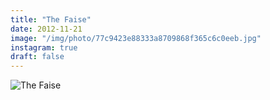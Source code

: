 ```yaml
---
title: "The Faise"
date: 2012-11-21
image: "/img/photo/77c9423e88333a8709868f365c6c0eeb.jpg"
instagram: true
draft: false
---
```


![The Faise](/img/photo/77c9423e88333a8709868f365c6c0eeb.jpg)
